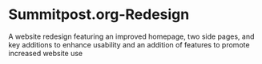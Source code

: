 # Summitpost.org-Redesign
A website redesign featuring an improved homepage, two side pages, and key additions to enhance usability and an addition of features to promote increased website use
